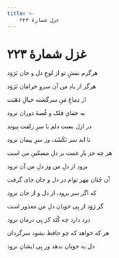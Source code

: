 ```yaml
---
title: >-
    غزل شمارهٔ ۲۲۳
---
```

# غزل شمارهٔ ۲۲۳

<div class="b" id="bn1"><div class="m1"><p>هرگزم نقشِ تو از لوحِ دل و جان نَرَوَد</p></div>
<div class="m2"><p>هرگز از یادِ من آن سروِ خرامان نَرَوَد</p></div></div>
<div class="b" id="bn2"><div class="m1"><p>از دِماغِ مَنِ سرگشته خیالِ دَهَنَت</p></div>
<div class="m2"><p>به جفایِ فلک و غُصهٔ دوران نرود</p></div></div>
<div class="b" id="bn3"><div class="m1"><p>در ازل بست دلم با سرِ زلفت پیوند</p></div>
<div class="m2"><p>تا ابد سر نَکَشَد، وز سرِ پیمان نرود</p></div></div>
<div class="b" id="bn4"><div class="m1"><p>هر چه جز بارِ غمت بر دلِ مسکینِ من است</p></div>
<div class="m2"><p>برود از دلِ من وز دلِ من آن نرود</p></div></div>
<div class="b" id="bn5"><div class="m1"><p>آن چُنان مِهر توام در دل و جان جای گرفت</p></div>
<div class="m2"><p>که اگر سر برود، از دل و از جان نرود</p></div></div>
<div class="b" id="bn6"><div class="m1"><p>گر رَوَد از پِی خوبان دلِ من معذور است</p></div>
<div class="m2"><p>درد دارد چه کُنَد کز پِی درمان نرود</p></div></div>
<div class="b" id="bn7"><div class="m1"><p>هر که خواهد که چو حافظ نشود سرگردان</p></div>
<div class="m2"><p>دل به خوبان ندهد وز پِی ایشان نرود</p></div></div>